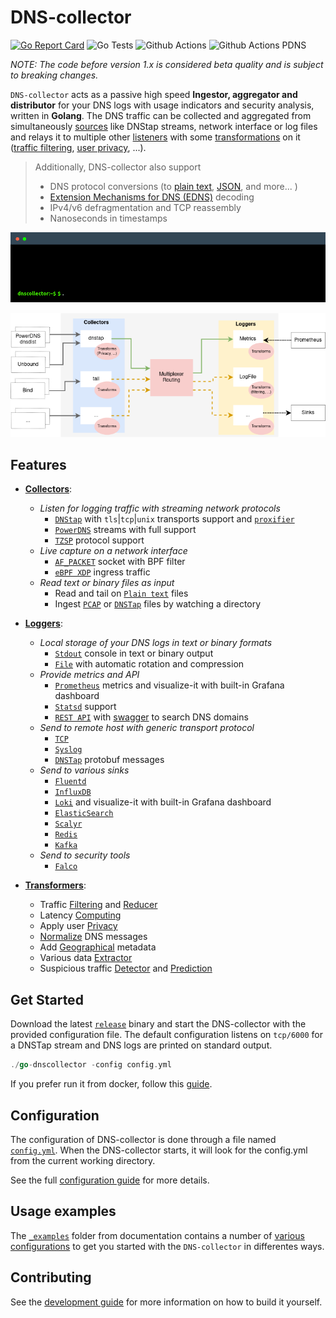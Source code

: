 # DNS-collector

[![Go Report Card](https://goreportcard.com/badge/github.com/dmachard/go-dns-collector)](https://goreportcard.com/report/dmachard/go-dns-collector)
![Go Tests](https://github.com/dmachard/go-dns-collector/actions/workflows/testing-go.yml/badge.svg)
![Github Actions](https://github.com/dmachard/go-dns-collector/actions/workflows/testing-dnstap.yml/badge.svg)
![Github Actions PDNS](https://github.com/dmachard/go-dns-collector/actions/workflows/testing-powerdns.yml/badge.svg)

*NOTE: The code before version 1.x is considered beta quality and is subject to breaking changes.*

`DNS-collector` acts as a passive high speed **Ingestor, aggregator and distributor** for your DNS logs with usage indicators and security analysis, written in **Golang**. The DNS traffic can be collected and aggregated from simultaneously [sources](doc/collectors.md) like DNStap streams, network interface or log files and relays it to multiple other [listeners](doc/loggers.md) with some [transformations](doc/transformers.md) on it ([traffic filtering](doc/transformers.md#dns-filtering), [user privacy](doc/transformers.md#user-privacy), ...).

> Additionally, DNS-collector also support
>
> - DNS protocol conversions (to [plain text](doc/configuration.md#custom-text-format), [JSON](doc/dnsjson.md), and more... )
> - [Extension Mechanisms for DNS (EDNS)](doc/dnsparser.md) decoding
> - IPv4/v6 defragmentation and TCP reassembly
> - Nanoseconds in timestamps

<p align="center">
<img src="doc/terminal.gif" alt="dnscollector"/>
</p>

![overview](doc/overview.png)

## Features

- **[Collectors](doc/collectors.md)**:

  - *Listen for logging traffic with streaming network protocols*
    - [`DNStap`](doc/collectors/collector_dnstap.md#dns-tap_) with `tls`|`tcp`|`unix` transports support and [`proxifier`](doc/collectors/collector_dnstap.md#dns-tap-proxifier)
    - [`PowerDNS`](doc/collectors/collector_powerdns.md_) streams with full  support
    - [`TZSP`](doc/collectors/collector_tzsp.md) protocol support
  - *Live capture on a network interface*
    - [`AF_PACKET`](doc/collectors/collector_afpacket.md) socket with BPF filter
    - [`eBPF XDP`](doc/collectors/collector_xdp.md) ingress traffic
  - *Read text or binary files as input*
    - Read and tail on [`Plain text`](doc/collectors/collector_tail.md) files
    - Ingest [`PCAP`](doc/collectors/collector_fileingestor.md) or [`DNSTap`](doc/collectors/collector_fileingestor.md) files by watching a directory

- **[Loggers](doc/loggers.md)**:

  - *Local storage of your DNS logs in text or binary formats*
    - [`Stdout`](doc/loggers/logger_stdout.md) console in text or binary output
    - [`File`](doc/loggers/logger_file.md) with automatic rotation and compression
  - *Provide metrics and API*
    - [`Prometheus`](doc/loggers/logger_prometheus.md) metrics and visualize-it with built-in Grafana dashboard
    - [`Statsd`](doc/loggers/logger_statsd.md) support
    - [`REST API`](doc/loggers/logger_restapi.md) with [swagger](https://generator.swagger.io/?url=https://raw.githubusercontent.com/dmachard/go-dnscollector/main/doc/swagger.yml) to search DNS domains
  - *Send to remote host with generic transport protocol*
    - [`TCP`](doc/loggers/logger_tcp.md)
    - [`Syslog`](doc/loggers/logger_syslog.md)
    - [`DNSTap`](doc/loggers/logger_dnstap.md) protobuf messages
  - *Send to various sinks*
    - [`Fluentd`](doc/loggers/logger_fluentd.md)
    - [`InfluxDB`](doc/loggers/logger_influxdb.md)
    - [`Loki`](doc/loggers/logger_loki.md) and visualize-it with built-in Grafana dashboard
    - [`ElasticSearch`](doc/loggers/logger_elasticsearch.md)
    - [`Scalyr`](doc/loggers/logger_scalyr.md)
    - [`Redis`](doc/loggers/logger_redis.md)
    - [`Kafka`](doc/loggers/logger_kafka.md)
  - *Send to security tools*
    - [`Falco`](doc/loggers/logger_falco.md)

- **[Transformers](doc/transformers.md)**:

  - Traffic [Filtering](doc/transformers/transform_trafficfiltering.md) and [Reducer](doc/transformers/transform_trafficreducer.md)
  - Latency [Computing](doc/transformers/transform_latency.md)
  - Apply user [Privacy](doc/transformers/transform_userprivacy.md)
  - [Normalize](doc/transformers/transform_normalize.md) DNS messages
  - Add [Geographical](doc/transformers/transform_geoip.md) metadata
  - Various data [Extractor](doc/transformers/transform_dataextractor.md)
  - Suspicious traffic [Detector](doc/transformers/transform_suspicious.md) and [Prediction](doc/transformers/transform_trafficprediction.md)

## Get Started

Download the latest [`release`](https://github.com/dmachard/go-dns-collector/releases) binary and start the DNS-collector with the provided configuration file. The default configuration listens on `tcp/6000` for a DNSTap stream and DNS logs are printed on standard output.

```go
./go-dnscollector -config config.yml
```

If you prefer run it from docker, follow this [guide](doc/docker.md).

## Configuration

The configuration of DNS-collector is done through a file named [`config.yml`](config.yml). When the DNS-collector starts, it will look for the config.yml from the current working directory.

See the full [configuration guide](doc/configuration.md) for more details.

## Usage examples

The [`_examples`](./doc/_examples) folder from documentation contains a number of [various configurations](./doc/examples.md) to get you started with the `DNS-collector` in differentes ways.

## Contributing

See the [development guide](./doc/development.md) for more information on how to build it yourself.
